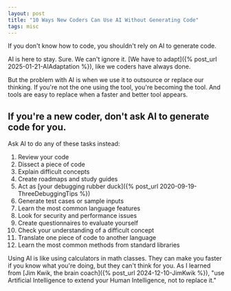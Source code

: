 ```yaml
---
layout: post
title: "10 Ways New Coders Can Use AI Without Generating Code"
tags: misc
---
```


If you don't know how to code, you shouldn't rely on AI to generate code.

AI is here to stay. Sure. We can't ignore it. [We have to adapt]({% post_url 2025-01-21-AIAdaptation %}), like we coders have always done.

But the problem with AI is when we use it to outsource or replace our thinking. If you're not the one using the tool, you're becoming the tool. And tools are easy to replace when a faster and better tool appears.

## If you're a new coder, don't ask AI to generate code for you.

Ask AI to do any of these tasks instead:

1. Review your code
2. Dissect a piece of code
3. Explain difficult concepts
4. Create roadmaps and study guides
5. Act as [your debugging rubber duck]({% post_url 2020-09-19-ThreeDebuggingTips %})
6. Generate test cases or sample inputs
7. Learn the most common language features
8. Look for security and performance issues
9. Create questionnaires to evaluate yourself
10. Check your understanding of a difficult concept
11. Translate one piece of code to another language
12. Learn the most common methods from standard libraries

Using AI is like using calculators in math classes. They can make you faster if you know what you're doing, but they can't think for you. As I learned from [Jim Kwik, the brain coach]({% post_url 2024-12-10-JimKwik %}), "use Artificial Intelligence to extend your Human Intelligence, not to replace it."
